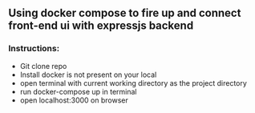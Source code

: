## Using docker compose to fire up and connect front-end ui with expressjs backend

### Instructions:
* Git clone repo
* Install docker is not present on your local
* open terminal with current working directory as the project directory
* run docker-compose up in terminal
* open localhost:3000 on browser